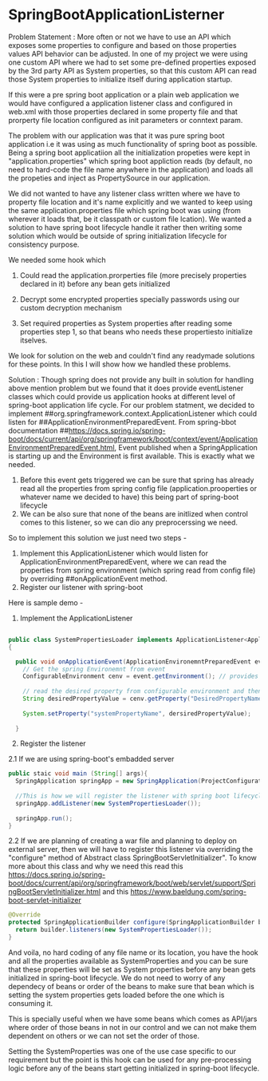 # SpringBootApplicationListerner



Problem Statement : More often or not we have to use an API which exposes some properties to configure and based on those properties values API behavior can be adjusted. In one of my project we were using one custom API where we had to set some pre-defined properties exposed by the 3rd party API as System properties, so that this custom API can read those System properties to initialize itself during application startup. 



If this were a pre spring boot application or a plain web application we would have configured a application listener class and configured in web.xml with those properties declared in some property file and that prorperty file location configured as init parameters or conntext param.



The problem with our application was that it was pure spring boot application i.e it was using as much functionality of spring boot as possible. Being a spring boot applicatiion all the initialization propeties were kept in "application.properties" which spring boot appliction reads (by default, no need to hard-code the file name  anywhere in the application) and loads all the propeties and inject as PropertySource in our application. 


We did not wanted to have any listener class written where we have to property file location and it's name explicitly and we wanted to keep using the same application.properties file which spring boot was using (from wherever it loads that, be it classpath or custom file lcation). 
We wanted a solution to have spring boot lifecycle handle it rather then writing some solution which would be outside of spring initialization lifecycle for consistency purpose.



We needed some hook which 


1. Could read the application.prorperties file (more precisely properties declared in it) before any bean gets initialized

2. Decrypt some encrypted properties specially passwords using our custom decryption mechanism

3. Set required properties as System properties after reading some properties step 1, so that beans who needs these propertiesto initialize itselves.

We look for solution on the web and couldn't find any readymade solutions for these points. In this I will show how we handled these problems.



Solution : Though spring does not provide any built in solution for handling above mention problem but we found that it does provide eventListener classes which could provide us application hooks at different level of spring-boot application life cycle. For our problem statment,  we decided to implement ##org.springframework.context.ApplicationListener which could listen for ##ApplicationEnvironmentPreparedEvent. From spring-bbot documentation ##https://docs.spring.io/spring-boot/docs/current/api/org/springframework/boot/context/event/ApplicationEnvironmentPreparedEvent.html, Event published when a SpringApplication is starting up and the Environment is first available. This is exactly what we needed.
1. Before this event gets triggered we can be sure that spring has already read all the properties from spring config file (application.prooperties or whatever name we decided to have) this being part of spring-boot lifecycle
2. We can be also sure that none of the beans are initlized when control comes to this listener, so we can dio any preprocerssing we need.

So to implement this solution we just need two steps -
1. Implement this ApplicationListener which would listen for ApplicationEnvironmentPreparedEvent, where we can read the properties from spring environment (which spring read from config file) by overriding ##onApplicationEvent method.
2. Register our listener with spring-boot

Here is sample demo -
1. Implement the ApplicationListener
```java

public class SystemPropertiesLoader implements ApplicationListener<ApplicationEnvironemntPreparedEvent>
{

  public void onApplicationEvent(ApplicationEnvironemntPreparedEvent event){
    // Get the spring Environemnt from event
    ConfigurableEnvironment cenv = event.getEnvironment(); // provides hook for all spring environemtn configurations
    
    // read the desired property from configurable environment and then set that as System property
    String desiredPropertyValue = cenv.getProperty("DesiredPropertyName");
    
    System.setProperty("systemPropertyName", dersiredPropertyValue);
  
  }
```
2. Register the listener

  2.1 If we are using spring-boot's embadded server
  ```java
  public staic void main (String[] args){
    SpringApplication springApp = new SpringApplication(ProjectConfigurationClass configClass);
    
    //This is how we will register the listener with spring boot lifecycle
    springApp.addListener(new SystemPropertiesLoader());
    
    springApp.run();
  }
  ``` 
  2.2 If we are planning of creating a war file and planning to deploy on external server, then we will have to register this listener via overriding the "configure" method of Abstract class SpringBootServletInitializer". To know more about this class and why we need this read this https://docs.spring.io/spring-boot/docs/current/api/org/springframework/boot/web/servlet/support/SpringBootServletInitializer.html and this https://www.baeldung.com/spring-boot-servlet-initializer
  
  ```java
  @Override
  protected SpringApplicationBuilder configure(SpringApplicationBuilder builder){
    return builder.listeners(new SystemPropertiesLoader());
  }
  
  ```
  
And voila, no hard coding of any file name or its location, you have the hook and all the properties available as SystemProperties and you can be sure that these properties will be set as System properties before any bean gets initialized in spring-boot lifecycle. We do not need to worry of any dependecy of beans or order of the beans to make sure that bean which is setting the system properties gets loaded before the one which is consuming it.
 
 This is specially useful when we have some beans which comes as API/jars where order of those beans in not in our control and we can not make them dependent on others or we can not set the order of those.
 
Setting the SystemProperties was one of the use case specific to our requirement but the point is this hook can be used for any pre-processing logic before any of the beans start getting initialized in spring-boot lifecycle.

